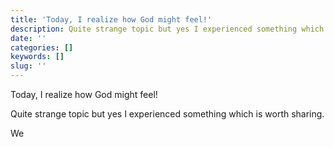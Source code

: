 ```yaml
---
title: 'Today, I realize how God might feel!'
description: Quite strange topic but yes I experienced something which is worth sharing.
date: ''
categories: []
keywords: []
slug: ''
---
```


Today, I realize how God might feel!

Quite strange topic but yes I experienced something which is worth sharing.

We